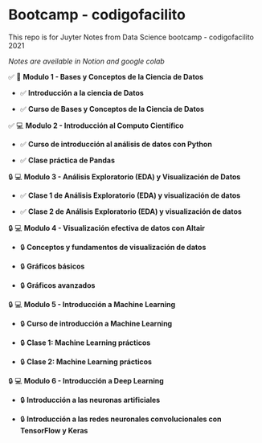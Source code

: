 # Bootcamp - codigofacilito

This repo is for Juyter Notes from Data Science bootcamp - codigofacilito 2021

*Notes are aveilable in Notion and google colab*

:white_check_mark:	:notebook: **Modulo 1 - Bases y Conceptos de la Ciencia de Datos**

  - :white_check_mark:	 **Introducción a la ciencia de Datos**
          
  - :white_check_mark:	 **Curso de Bases y Conceptos de la Ciencia de Datos**
          
          
:white_check_mark: :computer:	 **Modulo 2 - Introducción al Computo Científico**

  - :white_check_mark:	 **Curso de introducción al análisis de datos con Python**
          
  - :white_check_mark:	 **Clase práctica de Pandas**
          
          
:lock: :computer: **Modulo 3 - Análisis Exploratorio (EDA) y Visualización de Datos**

  - :white_check_mark:	**Clase 1 de Análisis Exploratorio (EDA) y visualización de datos**
          
  - :white_check_mark:	**Clase 2 de Análisis Exploratorio (EDA) y visualización de datos**
          
          
:lock: :computer: **Modulo 4 - Visualización efectiva de datos con Altair**

  - :lock: **Conceptos y fundamentos de visualización de datos**
          
  - :lock: **Gráficos básicos**
          
  - :lock: **Gráficos avanzados**
          
          
:lock: :computer: **Modulo 5 - Introducción a Machine Learning**

  - :lock: **Curso de introducción a Machine Learning**
          
  - :lock: **Clase 1: Machine Learning prácticos**
          
  - :lock: **Clase 2: Machine Learning prácticos**
          
          
:lock: :computer: **Modulo 6 - Introducción a Deep Learning**

  - :lock: **Introducción a las neuronas artificiales**
          
  - :lock: **Introducción a las redes neuronales convolucionales con TensorFlow y Keras**
